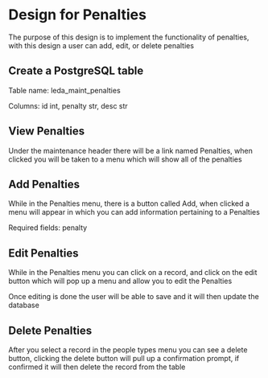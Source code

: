 # Design for Penalties
The purpose of this design is to implement the functionality of penalties, with this design a user can add, edit, or delete penalties
## Create a PostgreSQL table
Table name: leda_maint_penalties

Columns: id int, penalty str, desc str

## View Penalties
Under the maintenance header there will be a link named Penalties, when clicked you will be taken to a menu which will show all of the penalties

## Add Penalties
While in the Penalties menu, there is a button called Add, when clicked a menu will appear in which you can add information pertaining to a Penalties

Required fields: penalty

## Edit Penalties
While in the Penalties menu you can click on a record, and click on the edit button which will pop up a menu and allow you to edit the Penalties

Once editing is done the user will be able to save and it will then update the database

## Delete Penalties
After you select a record in the people types menu you can see a delete button, clicking the delete button will pull up a confirmation prompt, if confirmed it will then delete the record from the table